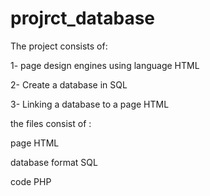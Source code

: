 # projrct_database
The project consists of:

1- page design engines using language HTML

2- Create a database in SQL

3- Linking a database to a page HTML

the files consist of :

page HTML

database format SQL

code PHP 
